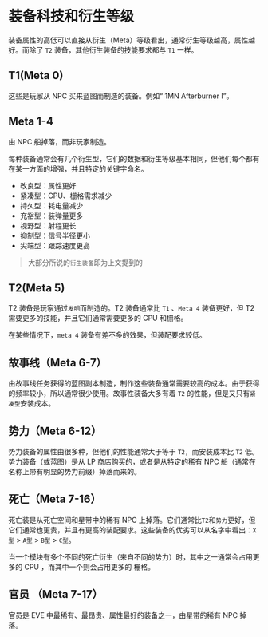 # 装备科技和衍生等级

装备属性的高低可以直接从衍生（Meta）等级看出，通常衍生等级越高，属性越好。而除了 `T2` 装备，其他衍生装备的技能要求都与 `T1` 一样。

## T1(Meta 0)

这些是玩家从 NPC 买来蓝图而制造的装备。例如“ 1MN Afterburner I”。

## Meta 1-4

由 NPC 船掉落，而非玩家制造。

每种装备通常会有几个衍生型，它们的数据和衍生等级基本相同，但他们每个都有在某一方面的增强，并且特定的关键字命名。

- 改良型：属性更好
- 紧凑型：CPU、栅格需求减少
- 持久型：耗电量减少
- 充裕型：装弹量更多
- 视野型：射程更长
- 抑制型：信号半径更小
- 尖端型：跟踪速度更高

> 大部分所说的`衍生装备`即为上文提到的

## T2(Meta 5)

T2 装备是玩家通过`发明`而制造的。T2 装备通常比 `T1` 、`Meta 4` 装备更好，但 T2 需要更多的技能，并且它们通常需要更多的 CPU 和栅格。

在某些情况下，`meta 4` 装备有差不多的效果，但装配要求较低。

## 故事线（Meta 6-7）

由故事线任务获得的蓝图副本制造，制作这些装备通常需要较高的成本。由于获得的频率较小，所以通常很少使用。故事性装备大多有着 `T2` 的性能，但是又只有`紧凑型`安装成本。

## 势力（Meta 6-12）

势力装备的属性由很多种，但他们的性能通常大于等于 `T2`，而安装成本比 `T2` 低。势力装备（或蓝图）是从 LP 商店购买的，或者是从特定的稀有 NPC 船（通常在名称上带有明显的势力前缀）掉落而来的。

## 死亡（Meta 7-16）

死亡装是从死亡空间和星带中的稀有 NPC 上掉落。它们通常比`T2`和`势力`更好，但它们通常也更贵，并且有更高的装配要求。这些装备的优劣可以从名字中看出：`X型` > `A型` > `B型` > `C型`。

当一个模块有多个不同的死亡衍生（来自不同的势力）时，其中之一通常会占用更多的 CPU ，而其中一个则会占用更多的 栅格。

## 官员 （Meta 7-17）

官员是 EVE 中最稀有、最昂贵、属性最好的装备之一，由星带的稀有 NPC 掉落。
